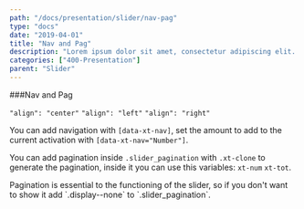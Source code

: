 ```yaml
---
path: "/docs/presentation/slider/nav-pag"
type: "docs"
date: "2019-04-01"
title: "Nav and Pag"
description: "Lorem ipsum dolor sit amet, consectetur adipiscing elit. Nunc tempus laoreet leo sit amet iaculis."
categories: ["400-Presentation"]
parent: "Slider"
---
```


###Nav and Pag

`"align": "center"` `"align": "left"` `"align": "right"`

You can add navigation with `[data-xt-nav]`, set the amount to add to the current activation with `[data-xt-nav="Number"]`.

You can add pagination inside `.slider_pagination` with `.xt-clone` to generate the pagination, inside it you can use this variables: `xt-num` `xt-tot`.

<div class="alert alert--primary">
  <div class="alert_content">
    Pagination is essential to the functioning of the slider, so if you don't want to show it add
    `.display--none` to `.slider_pagination`.
  </div>
</div>

<demo>
  <div class="demo_item" data-iframe="demos/docs/presentation/slider/nav-pag" data-name="nav pag">
  </div>
</demo>

